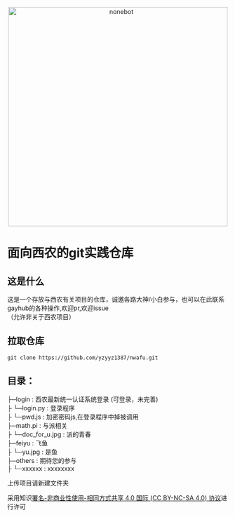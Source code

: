 
<p align="center">
  <a href="https://github.com/yzyyz1387/nwafu"><img src="https://socialify.git.ci/yzyyz1387/nwafu/image?font=Inter&language=1&name=1&owner=1&pattern=Circuit%20Board&theme=Light" width="500" height="auto" alt="nonebot"></a>
</p>

# 面向西农的git实践仓库

## 这是什么
这是一个存放与西农有关项目的仓库，诚邀各路大神/小白参与，也可以在此联系gayhub的各种操作,欢迎pr,欢迎issue  
（允许非关于西农项目）
## 拉取仓库

```
git clone https://github.com/yzyyz1387/nwafu.git
```

## 目录：  
├─login : 西农最新统一认证系统登录 (可登录，未完善)   
├   └─login.py : 登录程序  
├   └─pwd.js :  加密密码js,在登录程序中掉被调用  
├─math.pi : 与派相关  
├   └─doc_for_u.jpg : 派的青春  
├─feiyu : 飞鱼  
├   └─yu.jpg : 是鱼  
├─others : 期待您的参与  
├   └─xxxxxx : xxxxxxxx  

上传项目请新建文件夹

采用知识[署名-非商业性使用-相同方式共享 4.0 国际 (CC BY-NC-SA 4.0) 协议](https://creativecommons.org/licenses/by-nc-sa/4.0/deed.zh)进行许可
